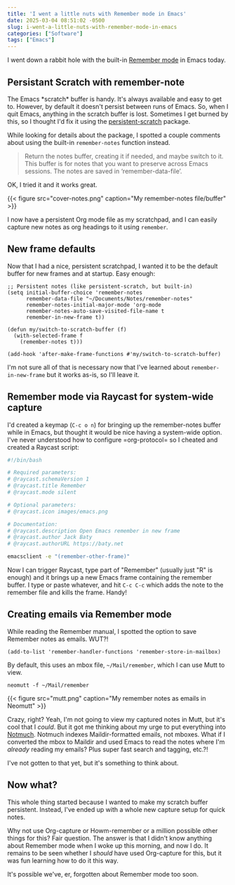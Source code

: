```yaml
---
title: 'I went a little nuts with Remember mode in Emacs'
date: 2025-03-04 08:51:02 -0500
slug: i-went-a-little-nuts-with-remember-mode-in-emacs
categories: ["Software"]
tags: ["Emacs"]
---
```


I went down a rabbit hole with the built-in [Remember mode](https://www.gnu.org/software/emacs/manual/html_mono/remember.html) in Emacs today.

<!--more-->

## Persistant Scratch with remember-note

The Emacs \*scratch\* buffer is handy. It's always available and easy to get to. However, by default it doesn't persist between runs of Emacs. So, when I quit Emacs, anything in the scratch buffer is lost. Sometimes I get burned by this, so I thought I'd fix it using the [persistent-scratch](https://github.com/Fanael/persistent-scratch) package. 

While looking for details about the package,  I spotted a couple comments about using the built-in `remember-notes` function instead.

> Return the notes buffer, creating it if needed, and maybe switch to it.
> This buffer is for notes that you want to preserve across Emacs sessions.
> The notes are saved in ‘remember-data-file’.

OK, I tried it and it works great.

{{< figure src="cover-notes.png" caption="My remember-notes file/buffer" >}}

I now have a persistent Org mode file as my scratchpad, and I can easily capture new notes as org headings to it using `remember`.

## New frame defaults

Now that I had a nice, persistent scratchpad, I wanted it to be the default buffer for new frames and at startup. Easy enough:

```emacs-lisp
;; Persistent notes (like persistent-scratch, but built-in)
(setq initial-buffer-choice 'remember-notes
	  remember-data-file "~/Documents/Notes/remember-notes"
	  remember-notes-initial-major-mode 'org-mode
	  remember-notes-auto-save-visited-file-name t
	  remember-in-new-frame t))

(defun my/switch-to-scratch-buffer (f)
  (with-selected-frame f
    (remember-notes t)))
	
(add-hook 'after-make-frame-functions #'my/switch-to-scratch-buffer)
```

I'm not sure all of that is necessary now that I've learned about `remember-in-new-frame` but it works as-is, so I'll leave it.

## Remember mode via Raycast for system-wide capture

I'd created a keymap (`C-c o n`) for bringing up the remember-notes buffer while in Emacs, but thought it would be nice having a system-wide option. I've never understood how to configure =org-protocol= so I cheated and created a Raycast script:

```bash
#!/bin/bash

# Required parameters:
# @raycast.schemaVersion 1
# @raycast.title Remember
# @raycast.mode silent

# Optional parameters:
# @raycast.icon images/emacs.png

# Documentation:
# @raycast.description Open Emacs remember in new frame
# @raycast.author Jack Baty
# @raycast.authorURL https://baty.net

emacsclient -e "(remember-other-frame)"
```

Now I can trigger Raycast, type part of "Remember" (usually just "R" is enough) and it brings up a new Emacs frame containing the remember buffer. I type or paste whatever, and hit `C-c C-c` which adds the note to the remember file and kills the frame. Handy!

## Creating emails via Remember mode

While reading the Remember manual, I spotted the option to save Remember notes as emails. WUT?!

```emacs-lisp
(add-to-list 'remember-handler-functions 'remember-store-in-mailbox)
```

By default, this uses an mbox file, `~/Mail/remember`, which I can use Mutt to view.

`neomutt -f ~/Mail/remember`

{{< figure src="mutt.png" caption="My remember notes as emails in Neomutt" >}}

Crazy, right? Yeah, I'm not going to view my captured notes in Mutt, but it's cool that I _could_. But it got me thinking about my urge to put everything into [Notmuch](https://notmuchmail.org). Notmuch indexes Maildir-formatted emails, not mboxes. What if I converted the mbox to Maildir and used Emacs to read the notes where I'm _already_ reading my emails? Plus super fast search and tagging, etc.?!

I've not gotten to that yet, but it's something to think about.

## Now what?

This whole thing started because I wanted to make my scratch buffer persistent. Instead, I've ended up with a whole new capture setup for quick notes. 

Why not use Org-capture or Howm-remember or a million possible other things for this? Fair question. The answer is that I didn't know anything about Remember mode when I woke up this morning, and now I do. It remains to be seen whether I _should_ have used Org-capture for this, but it was fun learning how to do it this way. 

It's possible we've, er, forgotten about Remember mode too soon.








